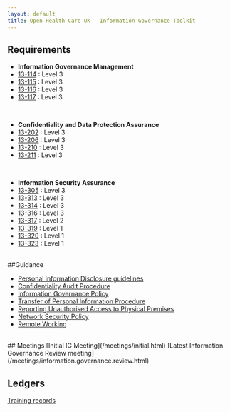 ```yaml
---
layout: default
title: Open Health Care UK - Information Governance Toolkit
---
```


## Requirements

* **Information Governance Management**
* [13-114](/information.governance.management/13-114/) : Level 3
* [13-115](/information.governance.management/13-115/) : Level 3
* [13-116](/information.governance.management/13-116/) : Level 3
* [13-117](/information.governance.management/13-117/) : Level 3

<br />

* **Confidentiality and Data Protection Assurance**
* [13-202](/confidentiality.data.protection/13-202/) : Level 3
* [13-206](/confidentiality.data.protection/13-206/) : Level 3
* [13-210](/confidentiality.data.protection/13-210/) : Level 3
* [13-211](/confidentiality.data.protection/13-211/) : Level 3

<br />

* **Information Security Assurance**
* [13-305](/information.security.assurance/13-305/) : Level 3
* [13-313](/information.security.assurance/13-313/) : Level 3
* [13-314](/information.security.assurance/13-314/) : Level 3
* [13-316](/information.security.assurance/13-316/) : Level 3
* [13-317](/information.security.assurance/13-317/) : Level 2
* [13-319](/information.security.assurance/13-319/) : Level 1
* [13-320](/information.security.assurance/13-320/) : Level 1
* [13-323](/information.security.assurance/13-323/) : Level 1

<br />
##Guidance

* [Personal information Disclosure guidelines](/guidance/disclosure.html)
* [Confidentiality Audit Procedure](/process/confidentiality.audit.html)
* [Information Governance Policy](/process/information.governance.policy.html)
* [Transfer of Personal Information Procedure](/process/transfer.of.sensitive.information.html)
* [Reporting Unauthorised Access to Physical Premises](/process/reporting.unauthorised.access.html)
* [Network Security Policy](/process/network.security.policy.html)
* [Remote Working](/process/remote.working.html)

<br />
## Meetings
[Initial IG Meeting](/meetings/initial.html)
[Latest Information Governance Review meeting](/meetings/information.governance.review.html)
<br />

## Ledgers
[Training records](/statements/training.records.html)
